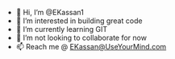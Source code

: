 - 👋 Hi, I’m @EKassan1
- 👀 I’m interested in building great code
- 🌱 I’m currently learning GIT
- 💞️ I’m not looking to collaborate for now
- 📫 Reach me @ EKassan@UseYourMind.com

<!---
EKassan1/EKassan1 is a ✨ special ✨ repository because its `README.md` (this file) appears on your GitHub profile.
You can click the Preview link to take a look at your changes.
--->
